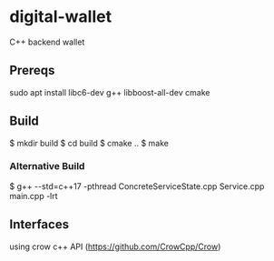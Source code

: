 # digital-wallet
C++ backend wallet

## Prereqs
sudo apt install libc6-dev g++ libboost-all-dev cmake

## Build
$ mkdir build
$ cd build
$ cmake ..
$ make

### Alternative Build
$ g++ --std=c++17 -pthread ConcreteServiceState.cpp Service.cpp main.cpp -lrt

## Interfaces
using crow c++ API (https://github.com/CrowCpp/Crow)
